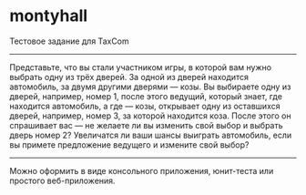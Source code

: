 # montyhall
Тестовое задание для TaxCom
__________________________________
Представьте, что вы стали участником игры, в которой вам нужно выбрать одну из трёх дверей. 
За одной из дверей находится автомобиль, за двумя другими дверями — козы. 
Вы выбираете одну из дверей, например, номер 1, после этого ведущий, который знает, где находится автомобиль, а где — козы, открывает одну из оставшихся дверей, например, номер 3, за которой находится коза. 
После этого он спрашивает вас — не желаете ли вы изменить свой выбор и выбрать дверь номер 2? Увеличатся ли ваши шансы выиграть автомобиль, если вы примете предложение ведущего и измените свой выбор?
__________________________________
Можно оформить в виде консольного приложения, юнит-теста или простого веб-приложения.




